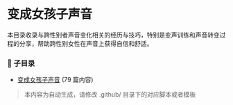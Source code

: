 # 变成女孩子声音

本目录收录与跨性别者声音变化相关的经历与技巧，特别是变声训练和声音转变过程的分享，帮助跨性别女性在声音上获得自信和舒适。

### 📁 子目录

- [变成女孩子声音](变成女孩子声音) (79 篇内容)


> 本内容为自动生成，请修改 .github/ 目录下的对应脚本或者模板
